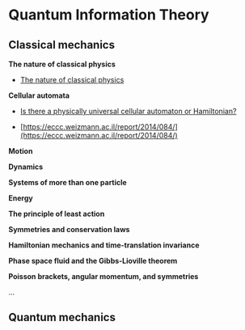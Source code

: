 # Quantum Information Theory

## Classical mechanics

**The nature of classical physics**

- [The nature of classical physics](https://github.com/schneider128k/quantum_info/blob/master/classical_mechanics.pdf)

**Cellular automata**

- [Is there a physically universal cellular automaton or Hamiltonian?](https://arxiv.org/abs/1009.1720)
  
- [https://eccc.weizmann.ac.il/report/2014/084/](https://eccc.weizmann.ac.il/report/2014/084/)

**Motion**

**Dynamics**

**Systems of more than one particle**

**Energy**

**The principle of least action**

**Symmetries and conservation laws**

**Hamiltonian mechanics and time-translation invariance**

**Phase space fluid and the Gibbs-Lioville theorem**

**Poisson brackets, angular momentum, and symmetries**

...

## Quantum mechanics
